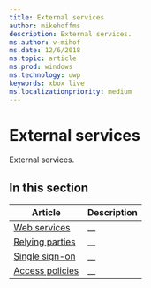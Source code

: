 ```yaml
---
title: External services
author: mikehoffms
description: External services.
ms.author: v-mihof
ms.date: 12/6/2018
ms.topic: article
ms.prod: windows
ms.technology: uwp
keywords: xbox live
ms.localizationpriority: medium
---
```


# External services

External services.


## In this section

| Article | Description |
|---------|-------------|
| [Web services](web-services/web-services.md) | __ |
| [Relying parties](relying-parties/relying-parties.md) | __ |
| [Single sign-on](single-sign-on/single-sign-on.md) | __ |
| [Access policies](access-policies/access-policies.md) | __ |
